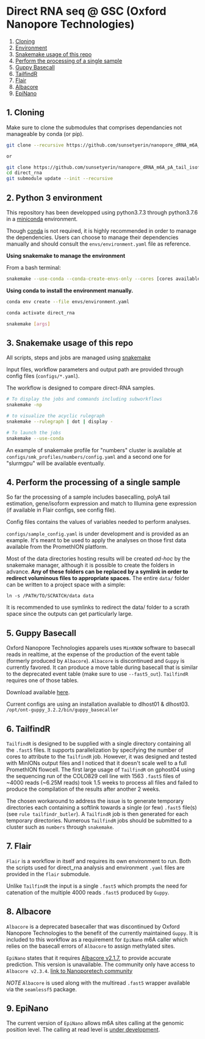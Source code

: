 Direct RNA seq @ GSC (Oxford Nanopore Technologies)
===================================================

1. [Cloning](#cloning)
2. [Environment](#python-3-environment)
3. [Snakemake usage of this repo](#snakemake-usage-of-this-repo)
4. [Perform the processing of a single sample](#perform-the-processing-of-a-single-sample)
5. [Guppy Basecall](#guppy-basecall)
6. [TailfindR](#tailfindr)
7. [Flair](#flair)
8. [Albacore](#albacore)
9. [EpiNano](#epinano)

## 1. Cloning

Make sure to clone the submodules that comprises dependancies not manageable
by conda (or pip).

```bash
git clone --recursive https://github.com/sunsetyerin/nanopore_dRNA_m6A_pA_tail_isoform.git

or

git clone https://github.com/sunsetyerin/nanopore_dRNA_m6A_pA_tail_isoform.git
cd direct_rna
git submodule update --init --recursive
```

## 2. Python 3 environment

This repository has been developped using python3.7.3 through python3.7.6 in a
[miniconda](https://docs.conda.io/en/latest/miniconda.html) environment.

Though [conda](https://docs.conda.io/projects/conda/en/latest/) is not
required, it is highly recommended in order to manage the dependencies.
Users can choose to manage their dependencies manually and should consult
the `envs/environment.yaml` file as reference.

__Using snakemake to manage the environment__

From a bash terminal:

```bash
snakemake --use-conda --conda-create-envs-only --cores [cores available]
```

__Using conda to install the environment manually.__

```bash
conda env create --file envs/environment.yaml

conda activate direct_rna

snakemake [args]
```

## 3. Snakemake usage of this repo

All scripts, steps and jobs are managed using
[snakemake](https://snakemake.readthedocs.io/en/stable/#)

Input files, workflow parameters and output path are provided through config
files (`configs/*.yaml`).

The workflow is designed to compare direct-RNA samples.

```bash
# To display the jobs and commands including subworkflows
snakemake -np

# to visualize the acyclic rulegraph
snakemake --rulegraph | dot | display -

# To launch the jobs
snakemake --use-conda
```

An example of snakemake profile for "numbers" cluster is available at
`configs/smk_profiles/numbers/config.yaml` and a second one for "slurmgpu" will
be available eventually.

## 4. Perform the processing of a single sample

So far the processing of a sample includes basecalling, polyA tail estimation,
gene/isoform expression and match to Illumina gene expression (if available in
Flair configs, see config file).

Config files contains the values of variables needed to perform analyses.

`configs/sample_config.yaml` is under development and is provided as an 
example. It's meant to be used to apply the analyses on those first data
available from the PromethION platform.

Most of the data directories hosting results will be created *ad-hoc* by the
snakemake manager, although it is possible to create the folders in advance.
**Any of these folders can be replaced by a symlink in order to redirect
voluminous files to appropriate spaces.** The entire `data/` folder can be
written to a project space with a simple:

`ln -s /PATH/TO/SCRATCH/data data`

It is recommended to use symlinks to redirect the data/ folder to a scrath
space since the outputs can get particularly large.

## 5. Guppy Basecall

Oxford Nanopore Technologies apparels uses `MinKNOW` software to basecall
reads in realtime, at the expense of the production of the event table
(formerly produced by `Albacore`). `Albacore` is discontinued and `Guppy`
is currently favored. It can produce a move table during basecall that is
similar to the deprecated event table (make sure to use `--fast5_out`).
`TailfindR` requires one of those tables.

Download available [here](https://community.nanoporetech.com/downloads).

Current configs are using an installation available to dlhost01 & dlhost03.
`/opt/ont-guppy_3.2.2/bin/guppy_basecaller`

## 6. TailfindR

`TailfindR` is designed to be supplied with a single directory containing all
the `.fast5` files. It supports parallelization by specifying the number of
cores to attribute to the `TailfindR` job. However, it was designed and tested
with MinIONs output files and I noticed that it doesn't scale well to a full
PromethION flowcell. The first large usage of `TailfindR` on gphost04 using the
sequencing run of the COLO829 cell line with 1563 `.fast5` files of ~4000 reads
(~6.25M reads) took 1.5 weeks to process all files and failed to produce the
compilation of the results after another 2 weeks.

The chosen workaround to address the issue is to generate temporary directories
each containing a softlink towards a single (or few) `.fast5` file(s) (see
`rule tailfindr_butler`). A `TailfindR` job is then generated for each
temporary directories. Numerous `TailfindR` jobs should be submitted to a
cluster such as `numbers` through `snakemake`.

## 7. Flair

`Flair` is a workflow in itself and requires its own environment to run. Both
the scripts used for direct_rna analysis and environment `.yaml` files are
provided in the `flair` submodule.

Unlike `TailfindR` the input is a single `.fast5` which prompts the need for
catenation of the multiple 4000 reads `.fast5` produced by `Guppy`. 

## 8. Albacore

`Albacore` is a deprecated basecaller that was discontinued by Oxford Nanopore
Technologies to the benefit of the currently maintained `Guppy`. It is included
to this workflow as a requirement for `EpiNano` m6A caller which relies on the
basecall errors of `Albacore` to assign methylated sites.

`EpiNano` states that it requires
[Albacore v2.1.7](https://github.com/enovoa/EpiNano#considerations-when-using-this-software),
to provide accurate prediction. This version is unavailable. The community only
have access to `Albacore v2.3.4`.
[link to Nanoporetech community](https://community.nanoporetech.com/downloads)

*NOTE* `Albacore` is used along with the multiread `.fast5` wrapper available
via the `seamlessf5` package.

## 9. EpiNano

The current version of `EpiNano` allows m6A sites calling at the genomic
position level. The calling at read level is
[under development](https://github.com/enovoa/EpiNano#considerations-when-using-this-software).